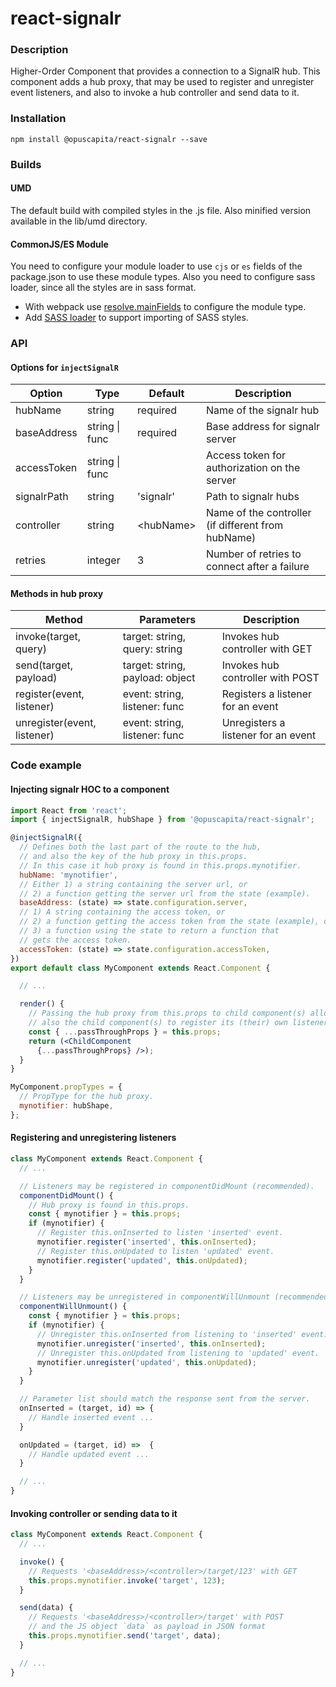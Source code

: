 # react-signalr

### Description
Higher-Order Component that provides a connection to a SignalR hub. This component adds a hub proxy, that 
may be used to register and unregister event listeners, and also to invoke a hub controller and send data to it.

### Installation
```
npm install @opuscapita/react-signalr --save
```

### Builds
#### UMD
The default build with compiled styles in the .js file. Also minified version available in the lib/umd directory.
#### CommonJS/ES Module
You need to configure your module loader to use `cjs` or `es` fields of the package.json to use these module types.
Also you need to configure sass loader, since all the styles are in sass format.
* With webpack use [resolve.mainFields](https://webpack.js.org/configuration/resolve/#resolve-mainfields) to configure the module type.
* Add [SASS loader](https://github.com/webpack-contrib/sass-loader) to support importing of SASS styles.

### API

#### Options for ```injectSignalR```
| Option                   | Type             | Default                  | Description                                              |
| ------------------------ | ---------------- | ------------------------ | -------------------------------------------------------- |
| hubName                  | string           | required                 | Name of the signalr hub                                  |
| baseAddress              | string \| func   | required                 | Base address for signalr server                          |
| accessToken              | string \| func   |                          | Access token for authorization on the server             |
| signalrPath              | string           | 'signalr'                | Path to signalr hubs                                     |
| controller               | string           | &lt;hubName&gt;          | Name of the controller (if different from hubName)       |
| retries                  | integer          | 3                        | Number of retries to connect after a failure             |

#### Methods in hub proxy
| Method                       | Parameters                        | Description                              |
| ---------------------------- | --------------------------------- | ---------------------------------------- |
| invoke(target, query)        | target: string, query: string     | Invokes hub controller with GET          |
| send(target, payload)        | target: string, payload: object   | Invokes hub controller with POST         |
| register(event, listener)    | event: string, listener: func     | Registers a listener for an event        |
| unregister(event, listener)  | event: string, listener: func     | Unregisters a listener for an event      |

### Code example

#### Injecting signalr HOC to a component
```jsx
import React from 'react';
import { injectSignalR, hubShape } from '@opuscapita/react-signalr';

@injectSignalR({
  // Defines both the last part of the route to the hub,
  // and also the key of the hub proxy in this.props.
  // In this case it hub proxy is found in this.props.mynotifier.
  hubName: 'mynotifier',
  // Either 1) a string containing the server url, or 
  // 2) a function getting the server url from the state (example).
  baseAddress: (state) => state.configuration.server,
  // 1) A string containing the access token, or 
  // 2) a function getting the access token from the state (example), or
  // 3) a function using the state to return a function that 
  // gets the access token.
  accessToken: (state) => state.configuration.accessToken,
})
export default class MyComponent extends React.Component {

  // ... 

  render() {
    // Passing the hub proxy from this.props to child component(s) allows
    // also the child component(s) to register its (their) own listeners.
    const { ...passThroughProps } = this.props;
    return (<ChildComponent
      {...passThroughProps} />);
  }
}

MyComponent.propTypes = {
  // PropType for the hub proxy.
  mynotifier: hubShape,
};

```

#### Registering and unregistering listeners
```jsx
class MyComponent extends React.Component {
  // ...

  // Listeners may be registered in componentDidMount (recommended).
  componentDidMount() {
    // Hub proxy is found in this.props.
    const { mynotifier } = this.props;
    if (mynotifier) {
      // Register this.onInserted to listen 'inserted' event.
      mynotifier.register('inserted', this.onInserted);
      // Register this.onUpdated to listen 'updated' event.
      mynotifier.register('updated', this.onUpdated);
    }
  }

  // Listeners may be unregistered in componentWillUnmount (recommended).
  componentWillUnmount() {
    const { mynotifier } = this.props;
    if (mynotifier) {
      // Unregister this.onInserted from listening to 'inserted' event.
      mynotifier.unregister('inserted', this.onInserted);
      // Unregister this.onUpdated from listening to 'updated' event.
      mynotifier.unregister('updated', this.onUpdated);
    }
  }

  // Parameter list should match the response sent from the server.
  onInserted = (target, id) => {
    // Handle inserted event ...
  }

  onUpdated = (target, id) =>  {
    // Handle updated event ...
  }

  // ...
}
```

#### Invoking controller or sending data to it
```jsx
class MyComponent extends React.Component {
  // ...

  invoke() {
    // Requests '<baseAddress>/<controller>/target/123' with GET
    this.props.mynotifier.invoke('target', 123);
  }

  send(data) {
    // Requests '<baseAddress>/<controller>/target' with POST 
    // and the JS object `data` as payload in JSON format
    this.props.mynotifier.send('target', data);
  }

  // ...
}
```
